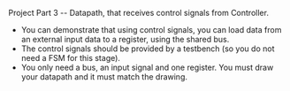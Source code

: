 Project Part 3 -- Datapath, that receives control signals from Controller.
- You can demonstrate that using control signals, you can load data from an external input data to a register, using the shared bus. 
- The control signals should be provided by a testbench (so you do not need a FSM for this stage). 
- You only need a bus, an input signal and one register. You must draw your datapath and it must match the drawing.